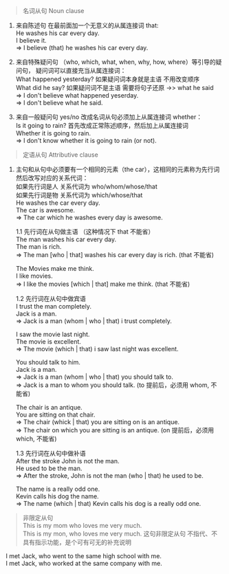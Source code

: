 > 名词从句  Noun clause  

1. 来自陈述句 在最前面加一个无意义的从属连接词 that:  
  He washes his car every day.    
  I believe it.  
   => I believe (that) he washes his car every day.


2. 来自特殊疑问句 （who, which, what, when, why, how, where）等引导的疑问句， 疑问词可以直接充当从属连接词：  
  What happened yesterday? 如果疑问词本身就是主语 不用改变顺序   
  What did he say? 如果疑问词不是主语 需要将句子还原 ->> what he said   
   => I don't believe what happened yeserday.   
   => I don't believe what he said.  


3. 来自一般疑问句 yes/no 改成名词从句必须加上从属连接词 whether：  
  Is it going to rain? 首先改成正常陈述顺序，然后加上从属连接词  
  Whether it is going to rain.  
   => I don't know whether it is going to rain (or not).


> 定语从句  Attributive clause  

1. 主句和从句中必须要有一个相同的元素（the car），这相同的元素称为先行词 然后改写对应的关系代词：  
   如果先行词是人 关系代词为 who/whom/whose/that  
   如果先行词是物 关系代词为 which/whose/that  
   He washes the car every day.  
   The car is awesome.  
     => The car which he washes every day is awesome.  
     
     
    1.1 先行词在从句做主语  （这种情况下 that 不能省）  
    The man washes his car every day.  
    The man is rich.  
      => The man [who | that] washes his car every day is rich.  (that 不能省)
   
    The Movies make me think.  
    I like movies.  
      => I like the movies [which | that] make me think. (that 不能省)  
  
  
    1.2 先行词在从句中做宾语   
    I trust the man completely.  
    Jack is a man.  
      => Jack is a man (whom | who | that) i trust completely.  
      
    I saw the movie last night.  
    The movie is excellent.  
      => The movie (which | that) i saw last night was excellent.  
      
    You should talk to him.  
    Jack is a man.  
      => Jack is a man (whom | who | that) you should talk to.  
      => Jack is a man to whom you should talk. (to 提前后，必须用 whom, 不能省)  
      
    The chair is an antique.  
    You are sitting on that chair.  
      => The chair (whick | that) you are sitting on is an antique.  
      => The chair on which you are sitting is an antique. (on 提前后，必须用 which, 不能省)
      
    1.3 先行词在从句中做补语  
    After the stroke John is not the man.  
    He used to be the man.  
      => After the stroke, John is not the man (who | that) he used to be.  
   
    The name is a really odd one.  
    Kevin calls his dog the name.  
      => The name (which | that) Kevin calls his dog is a really odd one.  


> 非限定从句  
   This is my mom who loves me very much.  
   This is my mon, who loves me very much. 这句非限定从句 不指代、不具有指示功能，是个可有可无的补充说明  
   
   I met Jack, who went to the same high school with me.  
   I met Jack, who worked at the same company with me.  
   
   
   
  
  
